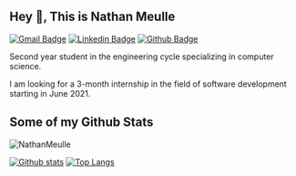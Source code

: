 ## Hey 👋, This is Nathan Meulle
[![Gmail Badge](https://img.shields.io/badge/-nathan.meulle@gmail.com-c14438?style=flat&logo=Gmail&logoColor=white&link=mailto:nathan.meulle@gmail.com)](mailto:nathan.meulle@gmail.com) 
[![Linkedin Badge](https://img.shields.io/badge/-nathanmeulle-0072b1?style=flat&logo=Linkedin&logoColor=white&link=https://www.linkedin.com/in/nathanmeulle/)](https://www.linkedin.com/in/nathanmeulle/) [![Github Badge](https://img.shields.io/badge/-NathanMeulle-grey?style=flat&logo=github&logoColor=white&link=https://github.com/NathanMeulle/)](https://www.github.com/NathanMeulle/) <p align='left'>Second year student in the engineering cycle specializing in computer science. 

I am looking for a 3-month internship in the field of software development starting in June 2021. </p>
## Some of my Github Stats
<p align=left> <img src=https://komarev.com/ghpvc/?username=NathanMeulle alt=NathanMeulle /> </p>

[![Github stats](https://github-readme-stats.vercel.app/api?username=NathanMeulle&show_icons=true&include_all_commits=true)](https://github.com/NathanMeulle/github-readme-stats)
[![Top Langs](https://github-readme-stats.vercel.app/api/top-langs/?username=NathanMeulle&layout=compact)](https://github.com/NathanMeulle/github-readme-stats)


